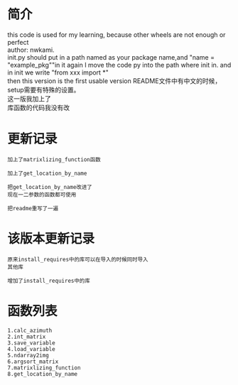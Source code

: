 # 简介
this code is used for my learning, 
because other wheels are not enough or perfect  
author: nwkami.   
init.py should put in a path named as your package name,and "name = "example_pkg""in it
again I move the code py into the path where init in. and in init we write "from xxx import *"  
then this version is the first usable version
README文件中有中文的时候，setup需要有特殊的设置。  
这一版我加上了  
库函数的代码我没有改
# 更新记录
~~~~~~~~~~~~~~~~~~~~
加上了matrixlizing_function函数
~~~~~~~~~~~~~~~~~~~~
~~~~~~~~~~~~~~~~~~~~
加上了get_location_by_name
~~~~~~~~~~~~~~~~~~~~
~~~~~~~~~~~~~~~~~~~~
把get_location_by_name改进了  
现在一二参数的函数都可使用
~~~~~~~~~~~~~~~~~~~~
~~~~~~~~~~~~~~~~~~~~
把readme重写了一遍
~~~~~~~~~~~~~~~~~~~~
# 该版本更新记录
~~~~~~~~~~~~~~~~~~~~
原来install_requires中的库可以在导入的时候同时导入  
其他库
~~~~~~~~~~~~~~~~~~~~
~~~~~~~~~~~~~~~~~~~~
增加了install_requires中的库
~~~~~~~~~~~~~~~~~~~~
# 函数列表
~~~~~~~~~~~~~~~~~~~~
1.calc_azimuth
2.int_matrix
3.save_variable
4.load_variable
5.ndarray2img
6.argsort_matrix
7.matrixlizing_function
8.get_location_by_name
~~~~~~~~~~~~~~~~~~~~

